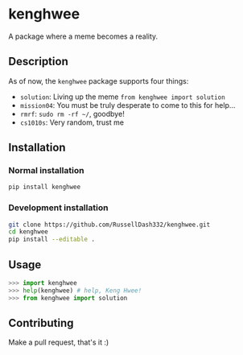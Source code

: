 # kenghwee
A package where a meme becomes a reality.

## Description

As of now, the `kenghwee` package supports four things:

- `solution`: Living up the meme `from kenghwee import solution`
- `mission04`: You must be truly desperate to come to this for help...
- `rmrf`: `sudo rm -rf ~/`, goodbye!
- `cs1010s`: Very random, trust me

## Installation

### Normal installation

```bash
pip install kenghwee
```

### Development installation

```bash
git clone https://github.com/RussellDash332/kenghwee.git
cd kenghwee
pip install --editable .
```

## Usage
```python
>>> import kenghwee
>>> help(kenghwee) # help, Keng Hwee!
>>> from kenghwee import solution
```

## Contributing
Make a pull request, that's it :)